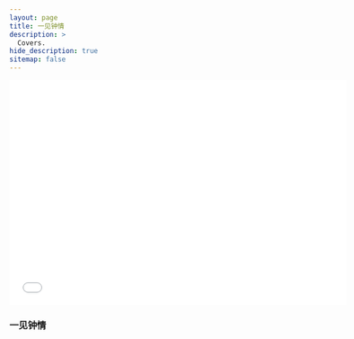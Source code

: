 ```yaml
---
layout: page
title: 一见钟情
description: >
  Covers.
hide_description: true
sitemap: false
---
```




<iframe src="//player.bilibili.com/player.html?aid=87659526&bvid=BV1o7411t7Zk&cid=149771527&page=1" width="600px" height="400px" scrolling="no" border="0" frameborder="no" framespacing="0" allowfullscreen="true"> </iframe>

### 一见钟情